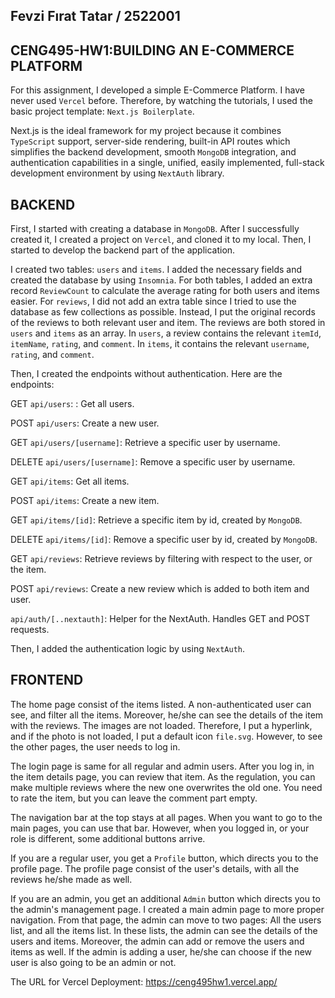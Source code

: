 ## Fevzi Fırat Tatar / 2522001

## CENG495-HW1:BUILDING AN E-COMMERCE PLATFORM

For this assignment, I developed a simple E-Commerce Platform. I have never used ``Vercel`` before. Therefore, by watching the tutorials, I used the basic project template: ``Next.js Boilerplate``.

Next.js is the ideal framework for my project because it combines ``TypeScript`` support, server-side rendering, built-in API routes which simplifies the backend development, smooth ``MongoDB`` integration, and authentication capabilities in a single, unified, easily implemented, full-stack development environment by using ``NextAuth`` library.

## BACKEND

First, I started with creating a database in ``MongoDB``. After I successfully created it, I created a project on ``Vercel``, and cloned it to my local. Then, I started to develop the backend part of the application.

I created two tables: ``users`` and ``items``. I added the necessary fields and created the database by using ``Insomnia``. For both tables, I added an extra record ``ReviewCount`` to calculate the average rating for both users and items easier. For ``reviews``, I did not add an extra table since I tried to use the database as few collections as possible. Instead, I put the original records of the reviews to both relevant user and item. The reviews are both stored in ``users`` and ``items`` as an array. In ``users``, a review contains the relevant ``itemId``, ``itemName``, ``rating``, and ``comment``. In ``items``, it contains the relevant ``username``, ``rating``, and ``comment``. 

Then, I created the endpoints without authentication. Here are the endpoints:

GET ``api/users``: : Get all users.

POST ``api/users``: Create a new user.

GET ``api/users/[username]``: Retrieve a specific user by username.

DELETE ``api/users/[username]``: Remove a specific user by username.

GET ``api/items``: Get all items.

POST ``api/items``: Create a new item.

GET ``api/items/[id]``: Retrieve a specific item by id, created by ``MongoDB``.

DELETE ``api/items/[id]``: Remove a specific user by id, created by ``MongoDB``.

GET ``api/reviews``: Retrieve reviews by filtering with respect to the user, or the item.

POST ``api/reviews``: Create a new review which is added to both item and user.

``api/auth/[..nextauth]``: Helper for the NextAuth. Handles GET and POST requests.

Then, I added the authentication logic by using ``NextAuth``.

## FRONTEND

The home page consist of the items listed. A non-authenticated user can see, and filter all the items. Moreover, he/she can see the details of the item with the reviews. The images are not loaded. Therefore, I put a hyperlink, and if the photo is not loaded, I put a default icon ``file.svg``. However, to see the other pages, the user needs to log in.

The login page is same for all regular and admin users. After you log in, in the item details page, you can review that item. As the regulation, you can make multiple reviews where the new one overwrites the old one. You need to rate the item, but you can leave the comment part empty.

The navigation bar at the top stays at all pages. When you want to go to the main pages, you can use that bar. However, when you logged in, or your role is different, some additional buttons arrive. 

If you are a regular user, you get a ``Profile`` button, which directs you to the profile page. The profile page consist of the user's details, with all the reviews he/she made as well.

If you are an admin, you get an additional ``Admin`` button which directs you to the admin's management page. I created a main admin page to more proper navigation. From that page, the admin can move to two pages: All the users list, and all the items list. In these lists, the admin can see the details of the users and items. Moreover, the admin can add or remove the users and items as well. If the admin is adding a user, he/she can choose if the new user is also going to be an admin or not.

The URL for Vercel Deployment: https://ceng495hw1.vercel.app/
